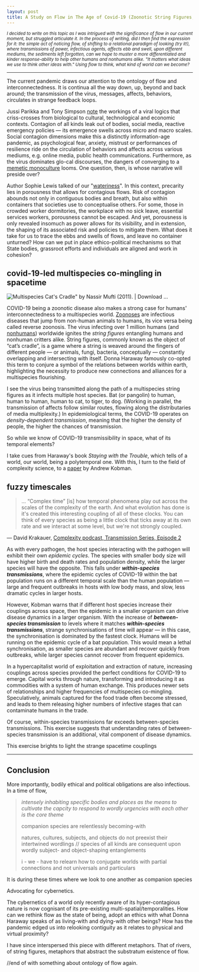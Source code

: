 ```yaml
---
layout: post
title: A Study on Flow in The Age of Covid-19 (Zoonotic String Figures, Timescales)
---
```


<sup>*I decided to write on this topic as I was intrigued with the significance of flow in our current moment, but struggled articulate it. In the process of writing, did I then find the expression for it: the simple act of noticing flow, of shifting to a relational paradigm of looking (try it!), where transmissions of power, infectious agents, affects ebb and swell, upon different mediums, the sediments left forgotten, can we hope to muster a more differentiated and kinder response-ability to help other humans and nonhumans alike. "It matters what ideas we use to think other ideas with." Using flow to think, what kind of world can we become?* </sup>

---

The current pandemic draws our attention to the ontology of flow and interconnectedness. It is continua all the way down, up, beyond and back around; the transmission of the virus, messages, affects, behaviors, circulates in strange feedback loops. 

Jussi Parikka and Tony Simpson [note](https://www.boundary2.org/2020/04/tony-d-sampson-and-jussi-parikka-the-new-logics-of-viral-media/) the workings of a viral logics that criss-crosses from biological to cultural, technological and economic contexts. Contagion of all kinds leak out of bodies, social media, reactive emergency policies — its emergence swells across micro and macro scales. Social contagion dimensions make this a distinctly information-age pandemic, as psychological fear, anxiety, mistrust or performances of resilience ride on the circulation of behaviors and affects across various mediums, e.g. online media, public health communications. Furthermore, as the virus dominates glo-cal discourses, the dangers of converging to a [memetic monoculture](https://complexity.simplecast.com/episodes/27/transcript) looms. One question, then, is whose narrative will preside over?

Author Sophie Lewis talked of our "[wateriness](https://thenewinquiry.com/amniotechnics/)". In this context, precarity lies in porousness that allows for contagious flows. Risk of contagion abounds not only in contiguous bodies and breath, but also within containers that societies use to conceptualise others. For some, those in crowded worker dormitories, the workplace with no sick leave, essential services workers, porousness cannot be escaped. And yet, porousness is only revealed insomuch as power allows for its visibility, and in extension, the shaping of its associated risk and policies to mitigate them. What does it take for us to trace the ebbs and swells of flows, and leave no container unturned? How can we put in place ethico-political mechanisms so that State bodies, grassroot efforts and individuals are aligned and work in cohesion? 



## covid-19-led multispecies co-mingling in spacetime

![Multispecies Cat's Cradle" by Nassir Mufti (2011). | Download ...](https://www.researchgate.net/profile/Ron_Eglash/publication/338115550/figure/fig1/AS:839093214793728@1577066820575/Multispecies-Cats-Cradle-by-Nassir-Mufti-2011.jpg)

COVID-19 being a zoonotic disease also makes a strong case for humans' interconnectedness to a multispecies world. [Zoonoses](https://en.wikipedia.org/wiki/Zoonosis) are infectious diseases that jump from non-human animals to humans, its vice versa being called reverse zoonosis. The virus infecting over 1 million humans (and [nonhumans](https://www.cdc.gov/coronavirus/2019-ncov/daily-life-coping/animals.html)) worldwide ignites the *string figures* entangling humans and nonhuman critters alike. String figures, commonly known as the object of “cat’s cradle”, is a game where a string is weaved around the fingers of different people — or animals, fungi, bacteria, conceptually — constantly overlapping and intersecting with itself. Donna Haraway famously co-opted this term to conjure a symbol of the relations between worlds within earth, highlighting the necessity to produce new connections and alliances for a multispecies flourishing. 

I see the virus being transmitted along the path of a multispecies string figures as it infects multiple host species. Bat (or pangolin) to human, human to human, human to cat, to tiger, to dog. (Working in parallel, the transmission of affects follow similar routes, flowing along the distributaries of media multiplexity.) In epidemiological terms, the COVID-19 operates on *density-dependent transmission*, meaning that the higher the density of people, the higher the chances of transmission. 

So while we know of COVID-19 transmissibility in space, what of its temporal elements? 

I take cues from Haraway's book *Staying with the Trouble*, which tells of a world, our world, being a polytemporal one. With this, I turn to the field of complexity science, to a [paper](https://sfi-edu.s3.amazonaws.com/sfi-edu/production/uploads/ckeditor/2020/04/06/t-005-dobson-full-text.pdf) by Andrew Kobman. 



## fuzzy timescales 

>  ... “Complex time” [is] how temporal phenomena play out across the scales of the complexity of the earth. And what evolution has done is it's created this interesting coupling of all of these clocks. You can think of every species as being a little clock that ticks away at its own rate and we interact at some level, but we're not strongly coupled. 

— David Krakauer, [Complexity podcast, Transmission Series, Episode 2](https://complexity.simplecast.com/episodes/27/transcript)

As with every pathogen, the host species interacting with the pathogen will exhibit their own *epidemic cycles*. The species with smaller body size will have higher birth and death rates and population density, while the larger species will have the opposite. This falls under ***within-species transmissions***, where the epidemic cycles of COVID-19 within the bat population runs on a different temporal scale than the human population — large and frequent outbreaks in hosts with low body mass, and slow, less dramatic cycles in larger hosts. 

However, Kobman warns that if different host species increase their couplings across space, then the epidemic in a smaller organism can drive disease dynamics in a larger organism. With the increase of ***between-species transmission*** to levels where it matches ***within-species transmissions***, strange synchronisations of time will appear — in this case, the synchronisation is dominated by the fastest clock. Humans will be running on the epidemic cycle of a bat population. This would mean a lethal synchronisation, as smaller species are abundant and recover quickly from outbreaks, while larger species cannot recover from frequent epidemics. 

In a hypercapitalist world of exploitation and extraction of nature, increasing couplings across species provided the perfect conditions for COVID-19 to emerge.  Capital works through nature, transforming and introducing it as commodities with a system of human exchange. This produces newer sets of relationships and higher frequencies of multispecies co-mingling. Speculatively, animals captured for the food trade often become stressed, and leads to them releasing higher numbers of infective stages that can contaminate humans in the trade.  

Of course, within-species transmissions far exceeds between-species transmissions. This exercise suggests that understanding rates of between-species transmission is an additional, vital component of disease dynamics. 

This exercise brights to light the strange spacetime couplings 

---

## Conclusion 

More importantly, bodily ethical and political obligations are also infectious. In a time of flow, 

> *intensely inhabiting specific bodies and places as the means to cultivate the capcity to respond to wordly urgencies with each other is the core theme*
>
> companion species are relentlessly becoming-with
>
> natures, cultures, subjects, and objects do not preexist their intertwined wordlings   // species of all kinds are consequent upon wordly subject- and object-shaping entanglements
>
> i - we - have to relearn how to conjugate worlds with partial connections and not universals and particulars 



It is during these times where we look to one another as companion species

Advocating for cybernetics. 

The cybernetics of a world only recently aware of its hyper-contagious nature is now cognisant of its pre-existing multi-spatial/temporalities. How can we rethink flow as the state of being, adopt an ethics with what Donna Haraway speaks of as living-with and dying-with other beings? How has the pandemic edged us into relooking contiguity as it relates to physical and virtual proximity? 



I have since interspersed this piece with different metaphors. That of rivers, of string figures, metaphors that abstract the substratum existence of flow. 

//end of with something about ontology of flow again. 

